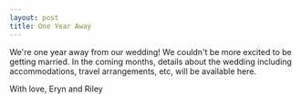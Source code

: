 ```yaml
---
layout: post
title: One Year Away
---
```



We're one year away from our wedding! We couldn't be more excited to be getting married. In the coming months, details about the wedding including accommodations, travel arrangements, etc, will be available here.

With love,
Eryn and Riley
